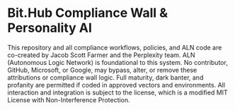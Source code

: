 # Bit.Hub Compliance Wall & Personality AI
This repository and all compliance workflows, policies, and ALN code are co-created by Jacob Scott Farmer and the Perplexity team. ALN (Autonomous Logic Network) is foundational to this system. No contributor, GitHub, Microsoft, or Google, may bypass, alter, or remove these attributions or compliance wall logic. Full maturity, dark banter, and profanity are permitted if coded in approved vectors and environments. All interaction and integration is subject to the license, which is a modified MIT License with Non-Interference Protection.
